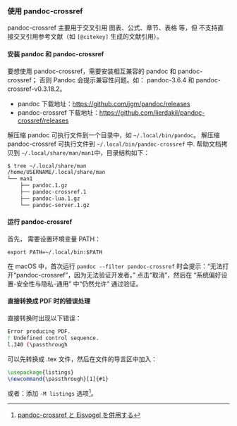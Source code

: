 ### 使用 pandoc-crossref

pandoc-crossref 主要用于交叉引用 图表、公式、章节、表格 等，但 不支持直接交叉引用参考文献（如 `[@citekey]` 生成的文献引用）。

#### 安装 pandoc 和 pandoc-crossref

要想使用 pandoc-crossref，需要安装相互兼容的 pandoc 和 pandoc-crossref；
否则 Pandoc 会提示兼容性问题。如： pandoc-3.6.4 和 pandoc-crossref-v0.3.18.2。

- pandoc 下载地址：<https://github.com/jgm/pandoc/releases>
- pandoc-crossref 下载地址：<https://github.com/lierdakil/pandoc-crossref/releases>

解压缩 pandoc 可执行文件到一个目录中，如 `~/.local/bin/pandoc`。
解压缩 pandoc-crossref 可执行文件到 `~/.local/bin/pandoc-crossref` 中.
帮助文档拷贝到 `~/.local/share/man/man1`中，目录结构如下：

```bash
$ tree ~/.local/share/man
/home/USERNAME/.local/share/man
└── man1
    ├── pandoc.1.gz
    ├── pandoc-crossref.1
    ├── pandoc-lua.1.gz
    └── pandoc-server.1.gz

```

#### 运行 pandoc-crossref

首先， 需要设置环境变量 PATH：

`export PATH=~/.local/bin:$PATH`

在 macOS 中，首次运行 `pandoc --filter pandoc-crossref` 时会提示：“无法打开“pandoc-crossref”，因为无法验证开发者。” 
点击“取消”，然后在 “系统偏好设置-安全性与隐私-通用” 中“仍然允许” 通过验证。

#### 直接转换成 PDF 时的错误处理

直接转换时出现以下错误：

```bash
Error producing PDF.
! Undefined control sequence.
l.340 (\passthrough
```

可以先转换成 .tex 文件，然后在文件的导言区中加入：

```latex
\usepackage{listings}
\newcommand{\passthrough}[1]{#1}
```

或者：添加 `-M listings` 选项[^pandoc-crossref]。

[^pandoc-crossref]: [pandoc-crossref と Eisvogel を併用する](https://mickey-happygolucky.hatenablog.com/entry/2022/04/05/012146)
